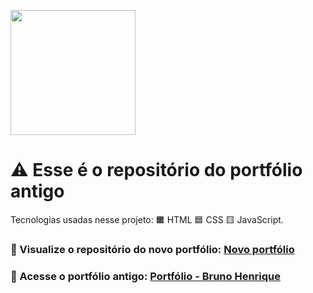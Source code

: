 
<img width="200" src="https://github.com/bhS1lva/Portfolio-antigo/assets/101880543/ed07b043-0a72-4cf4-8548-146184f4224e"></img>

# ⚠ Esse é o repositório do portfólio antigo

Tecnologias usadas nesse projeto: 🟧 HTML 🟦 CSS 🟨 JavaScript.

### 🔗 Visualize o repositório do novo portfólio: <a href="https://github.com/bhS1lva/Portfolio">Novo portfólio</a> 

### 🔗 Acesse o portfólio antigo: <a href="https://bhs1lva.github.io/Portfolio-Antigo/">Portfólio - Bruno Henrique</a> 

